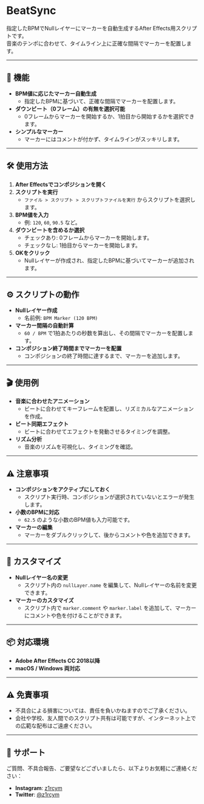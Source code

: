 # BeatSync

指定したBPMでNullレイヤーにマーカーを自動生成するAfter Effects用スクリプトです。  
音楽のテンポに合わせて、タイムライン上に正確な間隔でマーカーを配置します。

---

## 🚀 機能

- **BPM値に応じたマーカー自動生成**
  - 指定したBPMに基づいて、正確な間隔でマーカーを配置します。
- **ダウンビート（0フレーム）の有無を選択可能**
  - 0フレームからマーカーを開始するか、1拍目から開始するかを選択できます。
- **シンプルなマーカー**
  - マーカーにはコメントが付かず、タイムラインがスッキリします。

---

## 🛠 使用方法

1. **After Effectsでコンポジションを開く**
2. **スクリプトを実行**
   - `ファイル > スクリプト > スクリプトファイルを実行` からスクリプトを選択します。
3. **BPM値を入力**
   - 例: `120`, `60`, `90.5` など。
4. **ダウンビートを含めるか選択**
   - チェックあり: 0フレームからマーカーを開始します。
   - チェックなし: 1拍目からマーカーを開始します。
5. **OKをクリック**
   - Nullレイヤーが作成され、指定したBPMに基づいてマーカーが追加されます。

---

## ⚙️ スクリプトの動作

- **Nullレイヤー作成**
  - 名前例: `BPM Marker (120 BPM)`
- **マーカー間隔の自動計算**
  - `60 / BPM` で1拍あたりの秒数を算出し、その間隔でマーカーを配置します。
- **コンポジション終了時間までマーカーを配置**
  - コンポジションの終了時間に達するまで、マーカーを追加します。

---

## 🎬 使用例

- **音楽に合わせたアニメーション**
  - ビートに合わせてキーフレームを配置し、リズミカルなアニメーションを作成。
- **ビート同期エフェクト**
  - ビートに合わせてエフェクトを発動させるタイミングを調整。
- **リズム分析**
  - 音楽のリズムを可視化し、タイミングを確認。

---

## ⚠️ 注意事項

- **コンポジションをアクティブにしておく**
  - スクリプト実行時、コンポジションが選択されていないとエラーが発生します。
- **小数のBPMに対応**
  - `62.5` のような小数のBPM値も入力可能です。
- **マーカーの編集**
  - マーカーをダブルクリックして、後からコメントや色を追加できます。

---

## 🔄 カスタマイズ

- **Nullレイヤー名の変更**
  - スクリプト内の `nullLayer.name` を編集して、Nullレイヤーの名前を変更できます。
- **マーカーのカスタマイズ**
  - スクリプト内で `marker.comment` や `marker.label` を追加して、マーカーにコメントや色を付けることができます。

---

## 📦 対応環境

- **Adobe After Effects CC 2018以降**
- **macOS / Windows 両対応**

---

## ⚠️ 免責事項

- 不具合による損害については、責任を負いかねますのでご了承ください。
- 会社や学校、友人間でのスクリプト共有は可能ですが、インターネット上での広範な配布はご遠慮ください。

---

## 💬 サポート

ご質問、不具合報告、ご要望などございましたら、以下よりお気軽にご連絡ください：

- **Instagram**: [z1rcym](https://www.instagram.com/z1rcym)
- **Twitter**: [@z1rcym](https://twitter.com/z1rcym)
